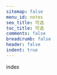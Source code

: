 ```yaml
---
sitemap: false
menu_id: notes
seo_title: 可选
toc_title: 可选
comments: false
breadcrumb: false
header: false
indent: true
---
```


index